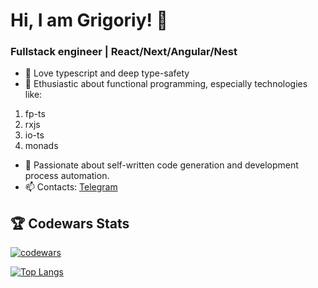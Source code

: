 # Hi, I am Grigoriy! 👋

### Fullstack engineer | React/Next/Angular/Nest

- 🔭 Love typescript and deep type-safety
- 🌱 Ethusiastic about functional programming, especially technologies like:

1. fp-ts
2. rxjs
3. io-ts
4. monads

- 💓 Passionate about self-written code generation and development process automation.
- 📫 Contacts: [Telegram](https://t.me/TheMostAverageHedgehog)

## 🏆 Codewars Stats

[![codewars](https://www.codewars.com/users/BeannyWinny/badges/large)](https://www.codewars.com/users/BeannyWinny)

[![Top Langs](https://github-readme-stats.vercel.app/api/top-langs/?username=gstukunov&layout=compact)](https://github.com/anuraghazra/github-readme-stats)
